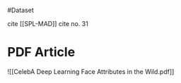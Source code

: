 #Dataset 

cite [[SPL-MAD]] cite no. 31


# PDF Article 
![[CelebA Deep Learning Face Attributes in the Wild.pdf]]
